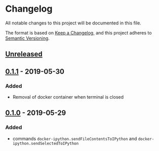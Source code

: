 # Changelog
All notable changes to this project will be documented in this file.

The format is based on [Keep a Changelog](https://keepachangelog.com/en/1.0.0/),
and this project adheres to [Semantic Versioning](https://semver.org/spec/v2.0.0.html).

## [Unreleased]

## [0.1.1] - 2019-05-30
### Added
- Removal of docker container when terminal is closed

## [0.1.0] - 2019-05-29
### Added
- commands `docker-ipython.sendFileContentsToIPython` and `docker-ipython.sendSelectedToIPython`

[Unreleased]: https://github.com/haranjackson/vscode-docker-ipython/compare/0.1.1...HEAD
[0.1.1]: https://github.com/haranjackson/vscode-docker-ipython/compare/0.1.0...0.1.1
[0.1.0]: https://github.com/haranjackson/vscode-docker-ipython/releases/tag/0.1.0